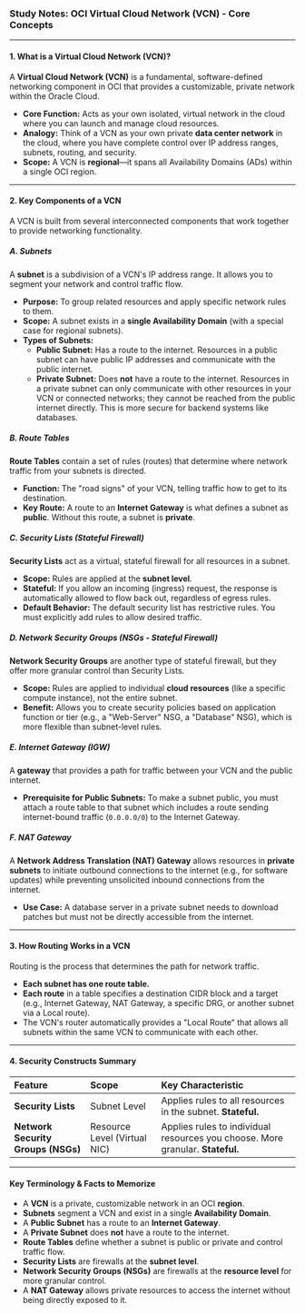 ### **Study Notes: OCI Virtual Cloud Network (VCN) - Core Concepts**

---

#### **1. What is a Virtual Cloud Network (VCN)?**

A **Virtual Cloud Network (VCN)** is a fundamental, software-defined networking component in OCI that provides a customizable, private network within the Oracle Cloud.

*   **Core Function:** Acts as your own isolated, virtual network in the cloud where you can launch and manage cloud resources.
*   **Analogy:** Think of a VCN as your own private **data center network** in the cloud, where you have complete control over IP address ranges, subnets, routing, and security.
*   **Scope:** A VCN is **regional**—it spans all Availability Domains (ADs) within a single OCI region.

---

#### **2. Key Components of a VCN**

A VCN is built from several interconnected components that work together to provide networking functionality.

##### **A. Subnets**
A **subnet** is a subdivision of a VCN's IP address range. It allows you to segment your network and control traffic flow.

*   **Purpose:** To group related resources and apply specific network rules to them.
*   **Scope:** A subnet exists in a **single Availability Domain** (with a special case for regional subnets).
*   **Types of Subnets:**
    *   **Public Subnet:** Has a route to the internet. Resources in a public subnet can have public IP addresses and communicate with the public internet.
    *   **Private Subnet:** Does **not** have a route to the internet. Resources in a private subnet can only communicate with other resources in your VCN or connected networks; they cannot be reached from the public internet directly. This is more secure for backend systems like databases.

##### **B. Route Tables**
**Route Tables** contain a set of rules (routes) that determine where network traffic from your subnets is directed.

*   **Function:** The "road signs" of your VCN, telling traffic how to get to its destination.
*   **Key Route:** A route to an **Internet Gateway** is what defines a subnet as **public**. Without this route, a subnet is **private**.

##### **C. Security Lists (Stateful Firewall)**
**Security Lists** act as a virtual, stateful firewall for all resources in a subnet.

*   **Scope:** Rules are applied at the **subnet level**.
*   **Stateful:** If you allow an incoming (ingress) request, the response is automatically allowed to flow back out, regardless of egress rules.
*   **Default Behavior:** The default security list has restrictive rules. You must explicitly add rules to allow desired traffic.

##### **D. Network Security Groups (NSGs - Stateful Firewall)**
**Network Security Groups** are another type of stateful firewall, but they offer more granular control than Security Lists.

*   **Scope:** Rules are applied to individual **cloud resources** (like a specific compute instance), not the entire subnet.
*   **Benefit:** Allows you to create security policies based on application function or tier (e.g., a "Web-Server" NSG, a "Database" NSG), which is more flexible than subnet-level rules.

##### **E. Internet Gateway (IGW)**
A **gateway** that provides a path for traffic between your VCN and the public internet.

*   **Prerequisite for Public Subnets:** To make a subnet public, you must attach a route table to that subnet which includes a route sending internet-bound traffic (`0.0.0.0/0`) to the Internet Gateway.

##### **F. NAT Gateway**
A **Network Address Translation (NAT) Gateway** allows resources in **private subnets** to initiate outbound connections to the internet (e.g., for software updates) while preventing unsolicited inbound connections from the internet.

*   **Use Case:** A database server in a private subnet needs to download patches but must not be directly accessible from the internet.

---

#### **3. How Routing Works in a VCN**

Routing is the process that determines the path for network traffic.

*   **Each subnet has one route table.**
*   **Each route** in a table specifies a destination CIDR block and a target (e.g., Internet Gateway, NAT Gateway, a specific DRG, or another subnet via a Local route).
*   The VCN's router automatically provides a "Local Route" that allows all subnets within the same VCN to communicate with each other.

---

#### **4. Security Constructs Summary**

| Feature | Scope | Key Characteristic |
| :--- | :--- | :--- |
| **Security Lists** | Subnet Level | Applies rules to all resources in the subnet. **Stateful.** |
| **Network Security Groups (NSGs)** | Resource Level (Virtual NIC) | Applies rules to individual resources you choose. More granular. **Stateful.** |

---

#### **Key Terminology & Facts to Memorize**

*   A **VCN** is a private, customizable network in an OCI **region**.
*   **Subnets** segment a VCN and exist in a single **Availability Domain**.
*   A **Public Subnet** has a route to an **Internet Gateway**.
*   A **Private Subnet** does **not** have a route to the internet.
*   **Route Tables** define whether a subnet is public or private and control traffic flow.
*   **Security Lists** are firewalls at the **subnet level**.
*   **Network Security Groups (NSGs)** are firewalls at the **resource level** for more granular control.
*   A **NAT Gateway** allows private resources to access the internet without being directly exposed to it.
